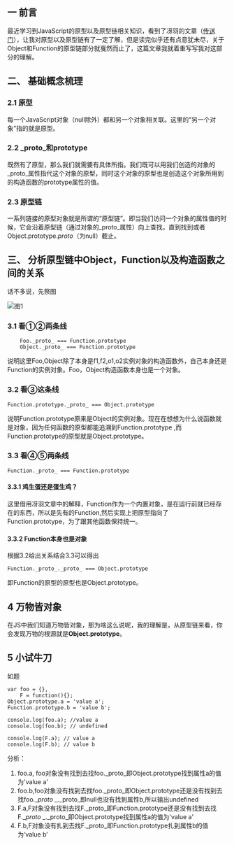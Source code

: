 ##  一 前言
最近学习到JavaScript的原型以及原型链相关知识，看到了冴羽的文章（[传送门](https://github.com/mqyqingfeng/Blog/issues/2)），让我对原型以及原型链有了一定了解，但是读完似乎还有点意犹未尽，关于Object和Function的原型链部分就戛然而止了，这篇文章我就着重写写我对这部分的理解。

## 二、 基础概念梳理
### 2.1 原型
每一个JavaScript对象（null除外）都和另一个对象相关联。这里的“另一个对象”指的就是原型。
### 2.2  _proto_和prototype
既然有了原型，那么我们就需要有具体所指。我们既可以用我们创造的对象的_proto_属性指代这个对象的原型，同时这个对象的原型也是创造这个对象所用到的构造函数的prototype属性的值。
### 2.3 原型链
一系列链接的原型对象就是所谓的“原型链”。即当我们访问一个对象的属性值的时候，它会沿着原型链（通过对象的_proto_属性）向上查找，直到找到或者Object.prototype._proto_（为null）截止。
## 三、 分析原型链中Object，Function以及构造函数之间的关系
话不多说，先祭图

![图1](https://raw.githubusercontent.com/lzyup/Web/master/images/%E5%8E%9F%E5%9E%8B.jpeg)

### 3.1 看①②两条线

```
    Foo._proto_ === Function.prototype
    Object._proto_ === Function.prototype
```
说明这里Foo,Object除了本身是f1,f2,o1,o2实例对象的构造函数外，自己本身还是Function的实例对象。Foo，Object构造函数本身也是一个对象。
### 3.2     看③这条线
```
Function.prototype._proto_ === Object.prototype 
```
说明Function.prototype原来是Object的实例对象。现在在想想为什么说函数就是对象，因为任何函数的原型都能追溯到Function.prototype ,而Function.prototype的原型就是Object.prototype。
### 3.3    看④⑤两条线
```
Function._proto_ === Function.prototype
```
#### 3.3.1 鸡生蛋还是蛋生鸡？
这里借用冴羽文章中的解释，Function作为一个内置对象，是在运行前就已经存在的东西，所以是先有的Function,然后实现上把原型指向了Function.prototype，为了跟其他函数保持统一。

#### 3.3.2 Function本身也是对象
根据3.2给出关系结合3.3可以得出
 ```
 Function._proto_._proto_ === Object.prototype 
 ```
 即Function的原型的原型也是Object.prototype。

## 4 万物皆对象

在JS中我们知道万物皆对象，那为啥这么说呢，我的理解是，从原型链来看，你会发现万物的根源就是**Object.prototype**。
    
## 5 小试牛刀
如题
```
var foo = {},
    F = function(){};
Object.prototype.a = 'value a';
Function.prototype.b = 'value b';

console.log(foo.a); //value a
console.log(foo.b); // undefined

console.log(F.a); // value a
console.log(F.b); // value b  
```
分析：
1. foo.a, foo对象没有找到去找foo._proto_即Object.prototype找到属性a的值为'value a'
2. foo.b,foo对象没有找到去找foo._proto_即Object.prototype还是没有找到去找foo.__proto_ _._proto_即null也没有找到属性b,所以输出undefined
3. F.a,F对象没有找到去找F._proto_即Function.prototype还是没有找到去找F.__proto_ _._proto_即Object.prototype找到属性a的值为'value a'
4. F.b,F对象没有扎到去找F._proto_即Function.prototype扎到属性b的值为‘value b’

    


    
    